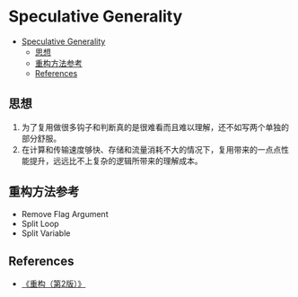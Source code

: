 # Speculative Generality

<!-- TOC -->

- [Speculative Generality](#speculative-generality)
    - [思想](#思想)
    - [重构方法参考](#重构方法参考)
    - [References](#references)

<!-- /TOC -->


## 思想
1. 为了复用做很多钩子和判断真的是很难看而且难以理解，还不如写两个单独的部分舒服。
2. 在计算和传输速度够快、存储和流量消耗不大的情况下，复用带来的一点点性能提升，远远比不上复杂的逻辑所带来的理解成本。


## 重构方法参考
* Remove Flag Argument
* Split Loop
* Split Variable


## References
* [《重构（第2版）》](https://book.douban.com/subject/33400354/)
